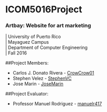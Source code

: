 # ICOM5016Project
### Artbay: Website for art marketing

| University of Puerto Rico  
| Mayaguez Campus  
| Department of Computer Engineering  
| Fall 2016  

##Project Members:
* Carlos J. Donato Rivera - [CrowCrow01](https://github.com/CrowCrow01)
* Stephen Velez - [StephenVC](https://github.com/StephenVC)
* Jose Marin - [JoseMarin](https://github.com/JoseMarin)

##Project Evaluator:
* Professor Manuel Rodriguez - [manuelr417](https://github.com/manuelr417)
